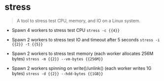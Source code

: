# stress
> A tool to stress test CPU, memory, and IO on a Linux system.

- Spawn 4 workers to stress test CPU
`stress -c {{4}}`

- Spawn 2 workers to stress test IO and timeout after 5 seconds
`stress -i {{2}} -t {{5}}`

- Spawn 2 workers to stress test memory (each worker allocates 256M bytes)
`stress -m {{2}} --vm-bytes {{256M}}`

- Spawn 2 workers spinning on write()/unlink() (each worker writes 1G bytes)
`stress -d {{2}} --hdd-bytes {{1GB}}`
